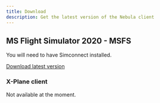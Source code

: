 ```yaml
---
title: Download
description: Get the latest version of the Nebula client
---
```


## MS Flight Simulator 2020 - MSFS

You will need to have Simconnect installed.

[Download latest version](https://modsfire.com/4yYRGxEBxVJLlsT)

### X-Plane client

Not available at the moment.
